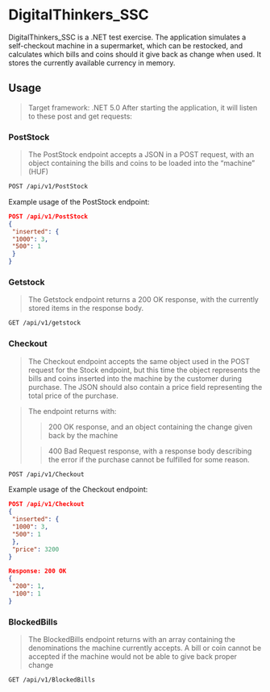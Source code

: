# DigitalThinkers_SSC

DigitalThinkers_SSC is a .NET test exercise. The application simulates a self-checkout machine in a supermarket, which can be restocked,
and calculates which bills and coins should it give back as change when used. It stores the currently available currency in memory.

## Usage
>Target framework: .NET 5.0
After starting the application, it will listen to these post and get requests:

### PostStock
> The PostStock endpoint accepts a JSON in a POST request, with an object containing the bills and coins to be
loaded into the “machine” (HUF)

```bash
POST /api/v1/PostStock
```
Example usage of the PostStock endpoint:
```json
POST /api/v1/PostStock
{
 "inserted": {
 "1000": 3,
 "500": 1
 }
}
```
### Getstock 
> The Getstock endpoint returns a 200 OK response, with the currently stored items in the response body.

```bash
GET /api/v1/getstock
```
### Checkout 
> The Checkout endpoint accepts the same object used in the POST request for the Stock endpoint, but this time the
object represents the bills and coins inserted into the machine by the customer during purchase. The JSON
should also contain a price field representing the total price of the purchase.

> The endpoint returns with:
>> 200 OK response, and an object containing the change given back by the machine
>
>> 400 Bad Request response, with a response body describing the error if the purchase cannot be
fulfilled for some reason.


```bash
POST /api/v1/Checkout
```
Example usage of the Checkout endpoint:
```json
POST /api/v1/Checkout
{
 "inserted": {
 "1000": 3,
 "500": 1
 },
 "price": 3200
}
```
```json
Response: 200 OK
{
 "200": 1,
 "100": 1
}
```
### BlockedBills
> The BlockedBills endpoint returns with an array containing the
denominations the machine currently accepts. A bill or coin cannot be accepted if the machine would not be
able to give back proper change

```bash
GET /api/v1/BlockedBills
```
